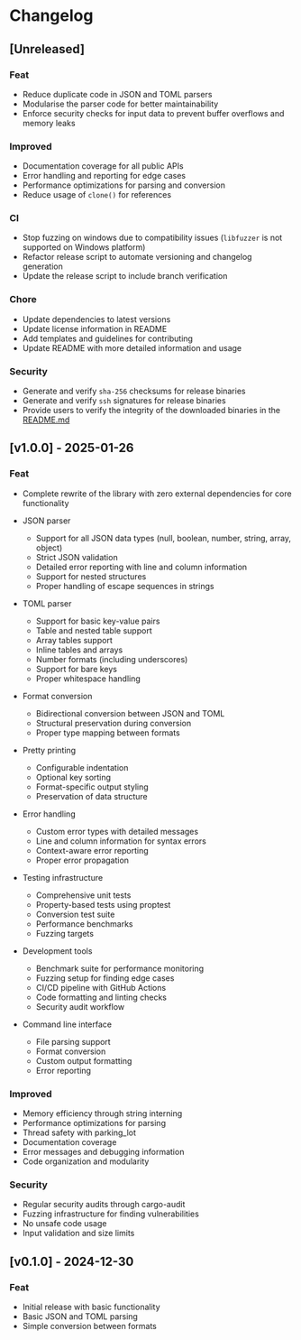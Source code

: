 # Changelog

## [Unreleased]

### Feat

- Reduce duplicate code in JSON and TOML parsers
- Modularise the parser code for better maintainability
- Enforce security checks for input data to prevent buffer overflows and memory leaks

### Improved

- Documentation coverage for all public APIs
- Error handling and reporting for edge cases
- Performance optimizations for parsing and conversion
- Reduce usage of `clone()` for references

### CI

- Stop fuzzing on windows due to compatibility issues (`libfuzzer` is not supported on Windows platform)
- Refactor release script to automate versioning and changelog generation
- Update the release script to include branch verification

### Chore

- Update dependencies to latest versions
- Update license information in README
- Add templates and guidelines for contributing
- Update README with more detailed information and usage

### Security

- Generate and verify `sha-256` checksums for release binaries
- Generate and verify `ssh` signatures for release binaries
- Provide users to verify the integrity of the downloaded binaries in the [README.md](REAME.md)

## [v1.0.0] - 2025-01-26

### Feat

- Complete rewrite of the library with zero external dependencies for core functionality
- JSON parser

  - Support for all JSON data types (null, boolean, number, string, array, object)
  - Strict JSON validation
  - Detailed error reporting with line and column information
  - Support for nested structures
  - Proper handling of escape sequences in strings

- TOML parser

  - Support for basic key-value pairs
  - Table and nested table support
  - Array tables support
  - Inline tables and arrays
  - Number formats (including underscores)
  - Support for bare keys
  - Proper whitespace handling

- Format conversion

  - Bidirectional conversion between JSON and TOML
  - Structural preservation during conversion
  - Proper type mapping between formats

- Pretty printing

  - Configurable indentation
  - Optional key sorting
  - Format-specific output styling
  - Preservation of data structure

- Error handling

  - Custom error types with detailed messages
  - Line and column information for syntax errors
  - Context-aware error reporting
  - Proper error propagation

- Testing infrastructure

  - Comprehensive unit tests
  - Property-based tests using proptest
  - Conversion test suite
  - Performance benchmarks
  - Fuzzing targets

- Development tools

  - Benchmark suite for performance monitoring
  - Fuzzing setup for finding edge cases
  - CI/CD pipeline with GitHub Actions
  - Code formatting and linting checks
  - Security audit workflow

- Command line interface
  - File parsing support
  - Format conversion
  - Custom output formatting
  - Error reporting

### Improved

- Memory efficiency through string interning
- Performance optimizations for parsing
- Thread safety with parking_lot
- Documentation coverage
- Error messages and debugging information
- Code organization and modularity

### Security

- Regular security audits through cargo-audit
- Fuzzing infrastructure for finding vulnerabilities
- No unsafe code usage
- Input validation and size limits

## [v0.1.0] - 2024-12-30

### Feat

- Initial release with basic functionality
- Basic JSON and TOML parsing
- Simple conversion between formats
